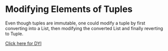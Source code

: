 # Modifying Elements of Tuples

Even though tuples are immutable, one could modify a tuple by first converting into a List, then modifying the converted List and finally reverting to Tuple.

[Click here for DYI](https://github.com/pythoncoder100/practice/blob/master/Modifying_Tuples.ipynb)
